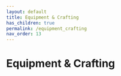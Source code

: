 ```yaml
---
layout: default
title: Equipment & Crafting
has_children: true
permalink: /equipment_crafting
nav_order: 13
---
```


# Equipment & Crafting